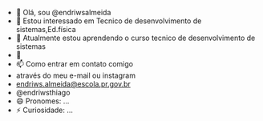 - 👋 Olá, sou @endriwsalmeida
- 👀 Estou interessado em Tecnico de desenvolvimento de sistemas,Ed.física
- 🌱 Atualmente estou aprendendo o curso tecnico de desenvolvimento de sistemas
- 💞️
- 📫 Como entrar em contato comigo 
- através do meu e-mail ou instagram 
- endriws.almeida@escola.pr.gov.br
- @endriwsthiago
- 😄 Pronomes: ...
- ⚡ Curiosidade: ...
